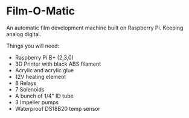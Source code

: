 # Film-O-Matic
An automatic film development machine built on Raspberry Pi. Keeping analog digital.

Things you will need:
* Raspberry Pi B+ (2,3,0)
* 3D Printer with black ABS filament
* Acrylic and acrylic glue
* 12V heating element
* 8 Relays
* 7 Solenoids
* A bunch of 1/4" ID tube
* 3 Impeller pumps
* Waterproof DS18B20 temp sensor